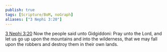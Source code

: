 ```yaml
---
publish: true
tags: [Scripture/BoM, noGraph]
aliases: ["3 Nephi 3:20"]
---
```

[3 Nephi 3:20](https://churchofjesuschrist.org/study/scriptures/bofm/3-ne/3?lang=eng&id=p20#p20) Now the people said unto Gidgiddoni: Pray unto the Lord, and let us go up upon the mountains and into the wilderness, that we may fall upon the robbers and destroy them in their own lands.
